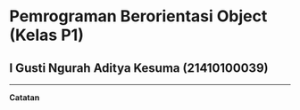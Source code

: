 <h1>Pemrograman Berorientasi Object (Kelas P1)</h1>
<h2>I Gusti Ngurah Aditya Kesuma (21410100039)</h2>
<hr>

<p>
<b>Catatan</b><br>
</p>
